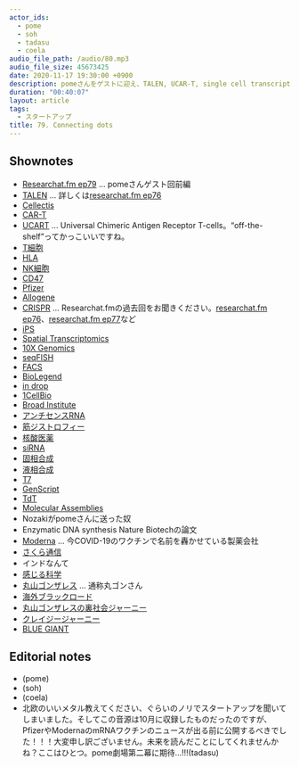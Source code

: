 ```yaml
---
actor_ids:
  - pome
  - soh
  - tadasu
  - coela
audio_file_path: /audio/80.mp3
audio_file_size: 45673425
date: 2020-11-17 19:30:00 +0900
description: pomeさんをゲストに迎え、TALEN, UCAR-T, single cell transcriptome, 核酸医薬, 塩基合成に関連する技術とバイオ企業について話を伺いました。
duration: "00:40:07"
layout: article
tags:
  - スタートアップ
title: 79. Connecting dots 
---
```


## Shownotes
- [Researchat.fm ep79](https://researchat.fm/episode/79) ... pomeさんゲスト回前編
- [TALEN](https://en.wikipedia.org/wiki/Transcription_activator-like_effector_nuclease) ... 詳しくは[researchat.fm ep76](https://researchat.fm/episode/76)
- [Cellectis](https://www.cellectis.com/en/research/talen/)
- [CAR-T](https://www.cancer.gov/about-cancer/treatment/research/car-t-cells)
- [UCART](https://www.cellectis.com/en/products/ucarts) ... Universal Chimeric Antigen Receptor T-cells。“off-the-shelf”ってかっこいいですね。
- [T細胞](https://ja.wikipedia.org/wiki/T%E7%B4%B0%E8%83%9E)
- [HLA](https://ja.wikipedia.org/wiki/%E3%83%92%E3%83%88%E7%99%BD%E8%A1%80%E7%90%83%E5%9E%8B%E6%8A%97%E5%8E%9F)
- [NK細胞](https://ja.wikipedia.org/wiki/%E3%83%8A%E3%83%81%E3%83%A5%E3%83%A9%E3%83%AB%E3%82%AD%E3%83%A9%E3%83%BC%E7%B4%B0%E8%83%9E)
- [CD47](https://www.uniprot.org/uniprot/Q08722)
- [Pfizer](https://www.pfizer.com/)
- [Allogene](https://www.allogene.com/)
- [CRISPR](https://en.wikipedia.org/wiki/CRISPR) ... Researchat.fmの過去回をお聞きください。[researchat.fm ep76](https://researchat.fm/episode/76)、[researchat.fm ep77](https://researchat.fm/episode/77)など
- [iPS](https://ja.wikipedia.org/wiki/%E4%BA%BA%E5%B7%A5%E5%A4%9A%E8%83%BD%E6%80%A7%E5%B9%B9%E7%B4%B0%E8%83%9E)
- [Spatial Transcriptomics](https://spatialtranscriptomics.com/)
- [10X Genomics](https://www.10xgenomics.com/)
- [seqFISH](https://www.seqfish.com/)
- [FACS](https://en.wikipedia.org/wiki/Flow_cytometry#Cell_sorting_by_flow_cytometry)
- [BioLegend](https://www.biolegend.com/)
- [in drop](https://www.illumina.com/science/sequencing-method-explorer/kits-and-arrays/indrop.html)
- [1CellBio](https://1cell-bio.com/)
- [Broad Institute](https://www.broadinstitute.org/)
- [アンチセンスRNA](https://kotobank.jp/word/%E3%82%A2%E3%83%B3%E3%83%81%E3%82%BB%E3%83%B3%E3%82%B9RNA-761519)
- [筋ジストロフィー](https://ja.wikipedia.org/wiki/%E7%AD%8B%E3%82%B8%E3%82%B9%E3%83%88%E3%83%AD%E3%83%95%E3%82%A3%E3%83%BC)
- [核酸医薬](https://ja.wikipedia.org/wiki/%E6%A0%B8%E9%85%B8%E5%8C%BB%E8%96%AC)
- [siRNA](https://en.wikipedia.org/wiki/Small_interfering_RNA)
- [固相合成](https://ja.wikipedia.org/wiki/%E5%9B%BA%E7%9B%B8%E5%90%88%E6%88%90%E6%B3%95)
- [液相合成](https://shingi.jst.go.jp/past_abst/abst/p/13/1363/shikoku_07.pdf)
- [T7](https://www.neb.com/products/m0251-t7-rna-polymerase)
- [GenScript](https://www.genscript.com/)
- [TdT](https://en.wikipedia.org/wiki/Terminal_deoxynucleotidyl_transferase)
- [Molecular Assemblies](https://molecularassemblies.com/)
- Nozakiがpomeさんに送った奴
- Enzymatic DNA synthesis Nature Biotechの論文
- [Moderna](https://www.modernatx.com/) ... 今COVID-19のワクチンで名前を轟かせている製薬会社
- [さくら通信](https://sakuratsushin.com/)
- インドなんて
- [感じる科学](https://www.amazon.co.jp/dp/B00GMAW442/)
- [丸山ゴンザレス](https://ja.wikipedia.org/wiki/%E4%B8%B8%E5%B1%B1%E3%82%B4%E3%83%B3%E3%82%B6%E3%83%AC%E3%82%B9) ... 通称丸ゴンさん
- [海外ブラックロード](http://www.blackroad.net/blackroad/)
- [丸山ゴンザレスの裏社会ジャーニー](https://www.youtube.com/channel/UCaxKWSwF_egyenDrW4h4y2A)
- [クレイジージャーニー](https://ja.wikipedia.org/wiki/%E3%82%AF%E3%83%AC%E3%82%A4%E3%82%B8%E3%83%BC%E3%82%B8%E3%83%A3%E3%83%BC%E3%83%8B%E3%83%BC)
- [BLUE GIANT](https://www.amazon.co.jp/dp/B00GSMDY48/)

## Editorial notes
- (pome)
- (soh)
- (coela)
- 北欧のいいメタル教えてください、ぐらいのノリでスタートアップを聞いてしまいました。そしてこの音源は10月に収録したものだったのですが、PfizerやModernaのmRNAワクチンのニュースが出る前に公開するべきでした！！！大変申し訳ございません。未来を読んだことにしてくれませんかね？ここはひとつ。pome劇場第二幕に期待...!!!(tadasu)


